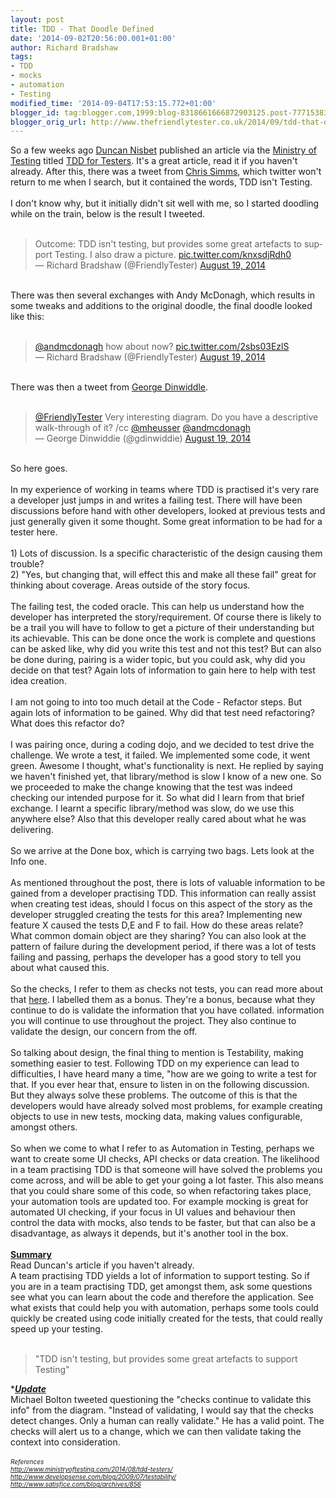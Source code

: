 ```yaml
---
layout: post
title: TDD - That Doodle Defined
date: '2014-09-02T20:56:00.001+01:00'
author: Richard Bradshaw
tags:
- TDD
- mocks
- automation
- Testing
modified_time: '2014-09-04T17:53:15.772+01:00'
blogger_id: tag:blogger.com,1999:blog-8318661666872903125.post-7771538339050672032
blogger_orig_url: http://www.thefriendlytester.co.uk/2014/09/tdd-that-doodle-defined.html
---
```


So a few weeks ago <a href="https://twitter.com/DuncNisbet" target="_blank">Duncan Nisbet</a> published an article via the <a href="http://www.ministryoftesting.com/" target="_blank">Ministry of Testing</a>&nbsp;titled <a href="http://www.ministryoftesting.com/2014/08/tdd-testers/" target="_blank">TDD for Testers</a>. It's a great article, read it if you haven't already. After this, there was a tweet from <a href="https://twitter.com/kinofrost" target="_blank">Chris Simms</a>, which twitter won't return to me when I search, but it contained the words, TDD isn't Testing.<br /><br />I don't know why, but it initially didn't sit well with me, so I started doodling while on the train, below is the result I tweeted.<br /><br /><blockquote class="twitter-tweet" lang="en-gb">Outcome: TDD isn't testing, but provides some great artefacts to support Testing. I also draw a picture. <a href="http://t.co/knxsdjRdh0">pic.twitter.com/knxsdjRdh0</a><br />— Richard Bradshaw (@FriendlyTester) <a href="https://twitter.com/FriendlyTester/statuses/501665754069368833">August 19, 2014</a></blockquote><br />There was then several exchanges with Andy McDonagh, which results in some tweaks and additions to the original doodle, the final doodle looked like this:<br /><br /><blockquote class="twitter-tweet" lang="en-gb"><a href="https://twitter.com/andmcdonagh">@andmcdonagh</a> how about now? <a href="http://t.co/2sbs03EzlS">pic.twitter.com/2sbs03EzlS</a><br />— Richard Bradshaw (@FriendlyTester) <a href="https://twitter.com/FriendlyTester/statuses/501706686550134784">August 19, 2014</a></blockquote><script async="" charset="utf-8" src="//platform.twitter.com/widgets.js"></script><br />There was then a tweet from <a href="https://twitter.com/gdinwiddie" target="_blank">George Dinwiddle</a>.<br /><br /><blockquote class="twitter-tweet" lang="en-gb"><a href="https://twitter.com/FriendlyTester">@FriendlyTester</a> Very interesting diagram. Do you have a descriptive walk-through of it? /cc <a href="https://twitter.com/mheusser">@mheusser</a> <a href="https://twitter.com/andmcdonagh">@andmcdonagh</a><br />— George Dinwiddie (@gdinwiddie) <a href="https://twitter.com/gdinwiddie/statuses/501707285337763840">August 19, 2014</a></blockquote><br />So here goes.<br /><br />In my experience of working in teams where TDD is practised it's very rare a developer just jumps in and writes a failing test. There will have been discussions before hand with other developers, looked at previous tests and just generally given it some thought. Some great information to be had for a tester here.<br /><br />1) Lots of discussion. Is a specific characteristic of the design causing them trouble?<br />2) "Yes, but changing that, will effect this and make all these fail" great for thinking about coverage. Areas outside of the story focus.<br /><br />The failing test, the coded oracle. This can help us understand how the developer has interpreted the story/requirement. Of course there is likely to be a trail you will have to follow to get a picture of their understanding but its achievable. This can be done once the work is complete and questions can be asked like, why did you write this test and not this test? But can also be done during, pairing is a wider topic, but you could ask, why did you decide on that test? Again lots of information to gain here to help with test idea creation.<br /><br />I am not going to into too much detail at the Code - Refactor steps. But again lots of information to be gained. Why did that test need refactoring? What does this refactor do?<br /><br />I was pairing once, during a coding dojo, and we decided to test drive the challenge. We wrote a test, it failed. We implemented some code, it went green. Awesome I thought, what's functionality is next. He replied by saying we haven't finished yet, that library/method is slow I know of a new one. So we proceeded to make the change knowing that the test was indeed checking our intended purpose for it. So what did I learn from that brief exchange. I learnt a specific library/method was slow, do we use this anywhere else? Also that this developer really cared about what he was delivering.<br /><br />So we arrive at the Done box, which is carrying two bags. Lets look at the Info one.<br /><br />As mentioned throughout the post, there is lots of valuable information to be gained from a developer practising TDD. This information can really assist when creating test ideas, should I focus on this aspect of the story as the developer struggled creating the tests for this area? Implementing new feature X caused the tests D,E and F to fail. How do these areas relate? What common domain object are they sharing? You can also look at the pattern of failure during the development period, if there was a lot of tests failing and passing, perhaps the developer has a good story to tell you about what caused this.<br /><br />So the checks, I refer to them as checks not tests, you can read more about that <a href="http://www.satisfice.com/blog/archives/856" target="_blank">here</a>. I labelled them as a bonus. They're a bonus, because what they continue to do is validate the information that you have collated. information you will continue to use throughout the project. They also continue to validate the design, our concern from the off.<br /><br />So talking about design, the final thing to mention is Testability, making something easier to test. Following TDD on my experience can lead to difficulties, I have heard many a time, "how are we going to write a test for that. If you ever hear that, ensure to listen in on the following discussion. But they always solve these problems. The outcome of this is that the developers would have already solved most problems, for example creating objects to use in new tests, mocking data, making values configurable, amongst others.<br /><br />So when we come to what I refer to as Automation in Testing, perhaps we want to create some UI checks, API checks or data creation. The likelihood in a team practising TDD is that someone will have solved the problems you come across, and will be able to get your going a lot faster. This also means that you could share some of this code, so when refactoring takes place, your automation tools are updated too. For example mocking is great for automated UI checking, if your focus in UI values and behaviour then control the data with mocks, also tends to be faster, but that can also be a disadvantage, as always it depends, but it's another tool in the box.<br /><br /><b><u>Summary</u></b><br />Read Duncan's article if you haven't already.<br />A team practising TDD yields a lot of information to support testing. So if you are in a team practising TDD, get amongst them, ask some questions see what you can learn about the code and therefore the application. See what exists that could help you with automation, perhaps some tools could quickly be created using code initially created for the tests, that could really speed up your testing.<br /><br /><blockquote class="tr_bq">"TDD isn't testing, but provides some great artefacts to support Testing"</blockquote>*<b><u><i>Update</i></u></b><br />Michael Bolton tweeted questioning the "checks continue to validate this info" from the diagram.&nbsp;"Instead of validating, I would say that the checks detect changes. Only a human can really validate." He has a valid point. The checks will alert us to a change, which we can then validate taking the context into consideration.<br /><i><br /></i><i><span style="font-size: x-small;">References</span></i><br /><i><span style="font-size: x-small;">http://www.ministryoftesting.com/2014/08/tdd-testers/</span></i><br /><i><span style="font-size: x-small;">http://www.developsense.com/blog/2009/07/testability/</span></i><br /><i><span style="font-size: x-small;">http://www.satisfice.com/blog/archives/856</span></i>